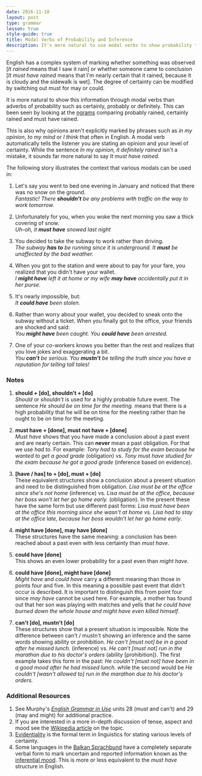 ```yaml
---
date: 2016-11-10
layout: post
type: grammar
lesson: true
style-guide: true
title: Modal Verbs of Probability and Inference
description: It's more natural to use modal verbs to show probability than adverbs
---
```

English has a complex system of marking whether something was observed [*It rained* means that I saw it rain] or whether someone came to conclusion [*It must have rained* means that I'm nearly certain that it rained, because it is cloudy and the sidewalk is wet]. The degree of certainty can be modified by switching out must for may or could.

It is more natural to show this information through modal verbs than adverbs of probability such as certainly, probably or definitely. This can been seen by looking at the <a href="https://books.google.com/ngrams/graph?content=probably+rained%2Cmust+have+rained%2Ccertainly+rained&year_start=1800&year_end=2000&corpus=15&smoothing=3&share=&direct_url=t1%3B%2Cprobably%20rained%3B%2Cc0%3B.t1%3B%2Cmust%20have%20rained%3B%2Cc0%3B.t1%3B%2Ccertainly%20rained%3B%2Cc0" target="_blank">ngrams</a> comparing probably rained, certainly rained and must have rained.

This is also why opinions aren't explicitly marked by phrases such as *in my opinion*, *to my mind* or *I think* that often in English. A modal verb automatically tells the listener you are stating an opinion and your level of certainty. While the sentence *In my opinion, it definitely rained* isn't a mistake, it sounds far more natural to say *It must have rained*.

The following story illustrates the context that various modals can be used in:  

1. Let's say you went to bed one evening in January and noticed that there was no snow on the ground.  
_Fantastic! There **shouldn't** be any problems with traffic on the way to work tomorrow._

2. Unfortunately for you, when you woke the next morning you saw a thick covering of snow.  
_Uh-oh, it **must have** snowed last night_  

3. You decided to take the subway to work rather than driving.   
_The subway **has to** be running since it is underground. It **must** be unaffected by the bad weather._

4. When you got to the station and were about to pay for your fare, you realized that you didn't have your wallet.      
_I **might have** left it at home or my wife **may have** accidentally put it in her purse._

5. It's nearly impossible, but:      
_It **could have** been stolen._

6. Rather than worry about your wallet, you decided to sneak onto the subway without a ticket. When you finally got to the office, your friends are shocked and said:   
_You **might have** been caught. You **could have** been arrested._

7.  One of your co-workers knows you better than the rest and realizes that you love jokes and exaggerating a bit.  
_You **can't** be serious. You **mustn't** be telling the truth since you have a reputation for telling tall tales!_  

### Notes

1. **should + [do], shouldn't + [do]**  
*Should* or *shouldn't* is used for a highly probable future event. The sentence *He should be on time for the meeting.* means that there is a high probability that he will be on time for the meeting rather than he ought to be on time for the meeting.

2. **must have + [done], must not have + [done]**  
*Must have* shows that you have made a conclusion about a past event and are nearly certain. This can **never** mean a past obligation. For that we use *had to*. For example: *Tony had to study for the exam because he wanted to get a good grade* (obligation) vs. *Tony must have studied for the exam because he got a good grade* (inference based on evidence).

3. **[have / has] to + [do], must + [do]**  
These equivalent structures show a conclusion about a present situation and need to be distinguished from obligation. *Lisa must be at the office since she's not home* (inference) vs. *Lisa must be at the office, because her boss won't let her go home early.* (obligation). In the present these have the same form but use different past forms: *Lisa must have been at the office this morning since she wasn't at home* vs. *Lisa had to stay at the office late, because her boss wouldn't let her go home early*.

4. **might have [done], may have [done]**  
These structures have the same meaning: a conclusion has been reached about a past even with less certainty than *must have*.
5. **could have [done]**  
This shows an even lower probability for a past even than *might have*.

6. **could have [done], might have [done]**  
*Might have* and *could have* carry a different meaning than those in points four and five. In this meaning a possible past event that didn't occur is described. It is important to distinguish this from point four since *may have* cannot be used here. For example, a mother has found out that her son was playing with matches and yells that *he could have burned down the whole house and might have even killed himself*.

7. **can't [do], mustn't [do]**  
These structures show that a present situation is impossible. Note the difference between can't / mustn't showing an inference and the same words showing ability or prohibition. *He can't [must not] be in a good after he missed lunch.* (inference) vs. *He can't [must not] run in the marathon due to his doctor's orders* (ability [prohibition]). The first example takes this form in the past: *He couldn't [must not] have been in a good mood after he had missed lunch.* while the second would be *He couldn't [wasn't allowed to] run in the marathon due to his doctor's orders.*

### Additional Resources  
1. See Murphy's <a href="http://www.yakaboo.ua/english-grammar-in-use-with-answers-a-self-study-reference-and-practice-book-for-intermediate-students-of-eng.html" target="_blank">*English Grammar in Use*</a> units 28 (must and can't) and 29 (may and might) for additional practice.  
2. If you are interested in a more in-depth discussion of tense, aspect and mood see the <a href="https://en.wikipedia.org/wiki/Tense–aspect–mood" target="_blank">Wikipedia article</a> on the topic.  
3. <a href="https://en.wikipedia.org/wiki/Evidentiality" target="_blank">Evidentiality</a> is the formal term in linguistics for stating various levels of certainty.    
4. Some languages in the <a href="https://en.wikipedia.org/wiki/Balkan_sprachbund" target="_blank">Balkan Sprachbund</a> have a completely separate verbal form to mark uncertain and reported information known as the <a href="https://en.wikipedia.org/wiki/Inferential_mood" target="_blank">inferential mood</a>. This is more or less equivalent to the *must have* structure in English.
